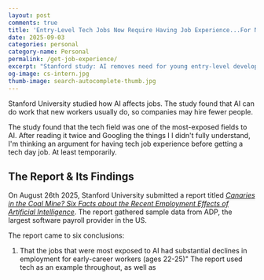 ```yaml
---
layout: post
comments: true
title: 'Entry-Level Tech Jobs Now Require Having Job Experience...For Now'
date: 2025-09-03
categories: personal
category-name: Personal
permalink: /get-job-experience/
excerpt: "Stanford study: AI removes need for young entry-level developers but not experienced ones. Young devs need experience earlier."
og-image: cs-intern.jpg
thumb-image: search-autocomplete-thumb.jpg
---
```

Stanford University studied how AI affects jobs. The study found that AI can do work that new workers usually do, so companies may hire fewer people.

The study found that the tech field was one of the most-exposed fields to AI. After reading it twice and Googling the things I I didn't fully understand, I'm thinking an argument for having tech job experience before getting a tech day job.  At least temporarily.

<h2>The Report & Its Findings</h2>

On August 26th 2025, Stanford University submitted a report titled <em><a href="https://digitaleconomy.stanford.edu/wp-content/uploads/2025/08/Canaries_BrynjolfssonChandarChen.pdf">Canaries in the Coal Mine? Six Facts about the Recent Employment Effects of Artificial Intelligence</a></em>. The report gathered sample data from ADP, the largest software payroll provider in the US.

The report came to six conclusions:

<ol>
  <li>That the jobs that were most exposed to AI had substantial declines in employment for early-career workers (ages 22-25)"  The report used tech as an example throughout, as well as </li>
</ol>